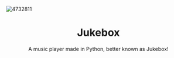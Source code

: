 ![4732811](https://user-images.githubusercontent.com/51414398/109992884-7742f380-7cea-11eb-84a0-9a1de3d13f4d.jpg)

<h1 align="center">Jukebox</h1>
<p align="center"> A music player made in Python, better known as Jukebox! </p>
